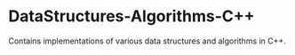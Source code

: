 # DataStructures-Algorithms-C++
Contains implementations of various data structures and algorithms in C++.
